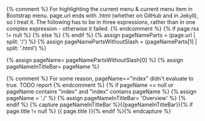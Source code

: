 <!doctype html>
<html xml:lang="en" lang="en">
  <head>
    <meta charset="utf-8">
    <meta http-equiv="X-UA-Compatible" content="IE=edge">
    <meta name="viewport" content="width=device-width, initial-scale=1">
    <meta http-equiv="content-type" content="text/html; charset=utf-8" />
    <!-- Based on http://stackoverflow.com/questions/2268204/favicon-dimensions: 32x32 is the last icon, since Firefox uses the last one. IE requires that I convert .bmp to .ico - it's not enough to rename it, otherwise it won't show up in IE tab. So I used http://image.online-convert.com/convert-to-ico -->
    <link rel="icon" type="image/png" href="favicon-16x16.png" sizes="16x16">
    <link rel="icon" type="image/png" href="favicon-64x64.png" sizes="64x64">
    <link rel="icon" type="image/png" href="favicon-32x32.png" sizes="32x32">
        {% comment %} For highlighting the current menu & current menu item in Bootstrap menu.
           page.url ends with .html (whether on GitHub and in Jekyll), so I treat it.
           The following has to be in three expressions, rather than in one complex expression - otherwise it failed.
         {% endcomment %}
{% if page.rss != null %}
    <link rel="alternate" type="application/rss+xml" title="RSS feed" href="{{ page.rss }}"/>
{% else %}
    <link href="https://github.com/daisydiff/daisydiff.github.io/commits/master.atom" rel="alternate" title="DaisyDiff Documentation updates" type="application/atom+xml">
{% endif %}
{% assign pageNameParts = (page.url | split: '/') %}
{% assign pageNamePartsWithoutSlash = (pageNameParts[1] | split: '.html') %}

{% assign pageName= pageNamePartsWithoutSlash[0] %}
{% assign pageNameInTitleBar= pageName %}

{% comment %} For some reason, pageName=="index" didn't evaluate to true. TODO report {% endcomment %}
{% if pageName == null or pageName contains "index" and "index" contains pageName %}
    {% assign pageName = './' %}
    {% assign pageNameInTitleBar= 'Overview' %}
{% endif %}
    {% capture pageNameInTitleBar %}{{pageNameInTitleBar}}{% if page.title != null %} {{ page.title }}{% endif %}{% endcapture %}
    <title>DaisyDiff > {{pageNameInTitleBar}}</title>
    <!-- Latest compiled and minified CSS -->
    <link rel="stylesheet" href="https://maxcdn.bootstrapcdn.com/bootstrap/3.3.6/css/bootstrap.min.css">
    <link rel="stylesheet" href="https://maxcdn.bootstrapcdn.com/bootstrap/3.3.6/css/bootstrap-theme.min.css">
    <style type="text/css">
        /* Based on http://getbootstrap.com/css/#grid-media-queries - @screen-sm-min */
        @media (max-width: 767px) {
            #toc-desktop-button {display: none;}
        }
        @media (min-width: 768px) {
            #toc-mobile-button {display: none;}
            /* Mobiles browsers don't show favicon and title when scrolling down, so let's show both in Bootstrap toolbar (i.e. shown even when Bootstrap menu is vertically collapsed). However, desktop browsers show favicon and title most of the time; also, we don't want favicon and the title in Bootstrap toolbar on desktops, since then there's less space for the menu to show horizontally, which causes the menu to be split across two lines. */
            #toc-mobile-title {display: none;}
        }
        ul.nav > li > a {
            padding-left: 2px;
            padding-right: 2px;
        }
        .dropdown-menu[data-placement="left"] {
            left: auto;
            right: 0px;
        }
        /* Following, and the respective data-placement="left" in _includes/toc.md, is from https://github.com/twbs/bootstrap/issues/1411 */
        .navbar .nav>li>.dropdown-menu[data-placement="left"]:before {
            left: auto;
            right: 9px;
        }

        .navbar .nav > li > .dropdown-menu[data-placement="left"]:after {
            left: auto;
            right: 10px;
        }
        
        #markdown-toc-mobile, #markdown-toc-desktop {
            /* From bootstrap.min.css */
            border: 1px solid rgba(0, 0, 0, 0.15);
            box-shadow: 0 6px 12px rgba(0, 0, 0, 0.176);
        }

        /* Following rules use specific selectors, so that they override bootstrap.min.css. */
         /* Highlight the menu that contains a link to the current page. This has to use custom data-child-urls, since there's no way to make a CSS selector depend on the next element(s) - e.g. the following didn't work:
            .dropdown-menu > li > a[href^="{{ pageName }}"] ::before ul a {color: green;}
         */
         .navbar-default .navbar-nav > li a[data-group-page-names~="{{ pageName }}"] {color: green;}

         /* Highlight the menu item that is the current page. The selector is complex, so that it overrides a rule from bootstrap.min.css when in mobile mode */
        .navbar-default .navbar-nav .open ul.dropdown-menu > li > a[href="{{ pageName }}"] {color: green;}
        /* Only until Jekyll 3 is common. TODO remove then: */
        .navbar-default .navbar-nav .open ul.dropdown-menu > li > a[href="{{ pageName }}.html"] {color: green;}

        /* Override bootstrap.min.css: */
        * code { color: black; }

        #navbar-menu .navbar-nav > li > a {
            padding-bottom: 2px;
            padding-top: 2px;
        }
        body .navbar {
            margin-bottom: 2px;
            min-height: 18px;
        }
        p#toc-mobile-title.navbar-text {
            padding: 0px;
            margin-top: 0px;
            margin-bottom: 0px;
        }
        .navbar
        {
            height:unset !important;
        }
        .navbar-header
        {
            min-height:16px !important;
        }
        button.navbar-toggle {
            padding: 0px;
            margin-top: 0px;
            margin-bottom: 0px;
        }
    </style>
    <script type="text/javascript">
        // Based on https://github.com/twbs/bootstrap/issues/1768:
        function shiftWindow() {
            scrollBy( 0, -1*$("#whole-navbar").height() );
        }
        window.addEventListener("hashchange", shiftWindow);
        
        function load() {
            $('body').css( "padding-top", $("#whole-navbar").height() );
            if (window.location.hash) {
                shiftWindow();
            }
            $( '#markdown-toc' ).appendTo( '#toc-mobile-div' );
            $( '#markdown-toc' ).clone().appendTo( '#toc-desktop-div' );
            
            // After clicking at a link from toc.md, collapse the whole expanded menu (on mobile) or collapse TOC (on desktop)
            $( "#toc-mobile-div a" ).click(
                function() {
                    $("#navbar-menu").toggleClass("in");
                }
            );
            $( "#toc-desktop-div a" ).click(
                function() {
                    $("#toc-desktop-div").toggleClass("in");
                }
            );
        }

        (function(i,s,o,g,r,a,m){i['GoogleAnalyticsObject']=r;i[r]=i[r]||function(){
        (i[r].q=i[r].q||[]).push(arguments)},i[r].l=1*new Date();a=s.createElement(o),
        m=s.getElementsByTagName(o)[0];a.async=1;a.src=g;m.parentNode.insertBefore(a,m)
        })(window,document,'script','https://www.google-analytics.com/analytics.js','ga');
        ga('create', 'UA-62560081-1', 'auto');
        ga('send', 'pageview');
    </script>
  </head>
  <body onload="load()">
<!-- Based on http://getbootstrap.com/examples/navbar-fixed-top/ -->
<nav class="navbar navbar-default navbar-fixed-top">
  <div class="container-fluid" id="whole-navbar">
    <!-- Brand and toggle get grouped for better mobile display -->
    <div class="navbar-header">
      <button type="button" class="navbar-toggle collapsed" data-toggle="collapse" data-target="#navbar-menu">
        <span class="sr-only">Toggle navigation</span>
        <span class="icon-bar"></span>
        <span class="icon-bar"></span>
        <span class="icon-bar"></span>
      </button>
      <p class="navbar-text" id="toc-mobile-title" data-toggle="collapse" data-target="#navbar-menu"><img alt="DaisyDiff logo" src="favicon-16x16.png" width="16" height="16"/> {{ pageNameInTitleBar }}</p>
    </div>

    <!-- Collect the nav links, forms, and other content for toggling -->
    <div class="collapse navbar-collapse" id="navbar-menu">
      <ul class="nav navbar-nav">
        <li id="toc-mobile-button"><a data-toggle="collapse" href="#toc-mobile-div" class="dropdown-toggle" role="button"><em>This page</em><span class="caret"></span></a>
            <div id="toc-mobile-div" class="collapse">
            </div>
        </li>
        <li id="toc-desktop-button"><a data-toggle="collapse" href="#toc-desktop-div" class="dropdown-toggle" role="button"><em>This page</em><span class="caret"></span></a>
        </li>
        {% include toc.md asBootstrapMenu="true" %}
      </ul>
    </div><!-- /.navbar-collapse -->
    <div id="toc-desktop-div" class="collapse">
    </div>
  </div><!-- /.container-fluid -->
</nav>
    {{ content }}
<!-- Based on http://getbootstrap.com/components/#navbar -->
    <script src="https://ajax.googleapis.com/ajax/libs/jquery/1.11.2/jquery.min.js"></script>
    <script src="https://maxcdn.bootstrapcdn.com/bootstrap/3.3.6/js/bootstrap.min.js"></script>
  </body>
</html>
